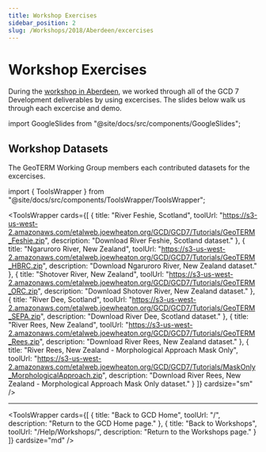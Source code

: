 ```yaml
---
title: Workshop Exercises 
sidebar_position: 2
slug: /Workshops/2018/Aberdeen/excercises
---
```

# Workshop Exercises


During the [workshop in Aberdeen](/Help/Workshops/workshop-schedules/2018/Aberdeen/), we worked through all of the GCD 7 Development deliverables by using excercises. The slides below walk us through each excercise and demo.



import GoogleSlides from "@site/docs/src/components/GoogleSlides";

<GoogleSlides src="https://docs.google.com/presentation/d/e/2PACX-1vR9PFKbUyvs5fLcjFal2MPfy6fdRY7uNtQKeNo7Mpfmoe6Ft9U0F7-GSmqbZIN2ordqzCQBHBeyEZ1H/embed?loop=true&delayms=3000" title="Aberdeen Workshop Exercises Slides" width={960} height={749} />


## Workshop Datasets

The GeoTERM Working Group members each contributed datasets for the excercises.


import { ToolsWrapper } from "@site/docs/src/components/ToolsWrapper/ToolsWrapper";

<ToolsWrapper
  cards={[
    {
      title: "River Feshie, Scotland",
      toolUrl: "https://s3-us-west-2.amazonaws.com/etalweb.joewheaton.org/GCD/GCD7/Tutorials/GeoTERM_Feshie.zip",
      description: "Download River Feshie, Scotland dataset."
    },
    {
      title: "Ngaruroro River, New Zealand",
      toolUrl: "https://s3-us-west-2.amazonaws.com/etalweb.joewheaton.org/GCD/GCD7/Tutorials/GeoTERM_HBRC.zip",
      description: "Download Ngaruroro River, New Zealand dataset."
    },
    {
      title: "Shotover River, New Zealand",
      toolUrl: "https://s3-us-west-2.amazonaws.com/etalweb.joewheaton.org/GCD/GCD7/Tutorials/GeoTERM_ORC.zip",
      description: "Download Shotover River, New Zealand dataset."
    },
    {
      title: "River Dee, Scotland",
      toolUrl: "https://s3-us-west-2.amazonaws.com/etalweb.joewheaton.org/GCD/GCD7/Tutorials/GeoTERM_SEPA.zip",
      description: "Download River Dee, Scotland dataset."
    },
    {
      title: "River Rees, New Zealand",
      toolUrl: "https://s3-us-west-2.amazonaws.com/etalweb.joewheaton.org/GCD/GCD7/Tutorials/GeoTERM_Rees.zip",
      description: "Download River Rees, New Zealand dataset."
    },
    {
      title: "River Rees, New Zealand - Morphological Approach Mask Only",
      toolUrl: "https://s3-us-west-2.amazonaws.com/etalweb.joewheaton.org/GCD/GCD7/Tutorials/MaskOnly_MorphologicalApproach.zip",
      description: "Download River Rees, New Zealand - Morphological Approach Mask Only dataset."
    }
  ]}
  cardsize="sm"
/>

------

<ToolsWrapper
  cards={[
    {
      title: "Back to GCD Home",
      toolUrl: "/",
      description: "Return to the GCD Home page."
    },
    {
      title: "Back to Workshops",
      toolUrl: "/Help/Workshops/",
      description: "Return to the Workshops page."
    }
  ]}
  cardsize="md"
/>
